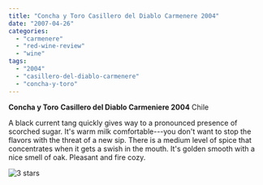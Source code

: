 ```yaml
---
title: "Concha y Toro Casillero del Diablo Carmenere 2004"
date: "2007-04-26"
categories:
  - "carmenere"
  - "red-wine-review"
  - "wine"
tags:
  - "2004"
  - "casillero-del-diablo-carmenere"
  - "concha-y-toro"
---
```


**Concha y Toro** **Casillero del Diablo Carmeniere 2004** Chile

A black current tang quickly gives way to a pronounced presence of scorched sugar. It's warm milk comfortable---you don't want to stop the flavors with the threat of a new sip. There is a medium level of spice that concentrates when it gets a swish in the mouth. It's golden smooth with a nice smell of oak. Pleasant and fire cozy.

![3 stars](http://s3.amazonaws.com/thegourmez-wpmedia/2009/02/rating_avocado1.gif "rating_avocado1")

